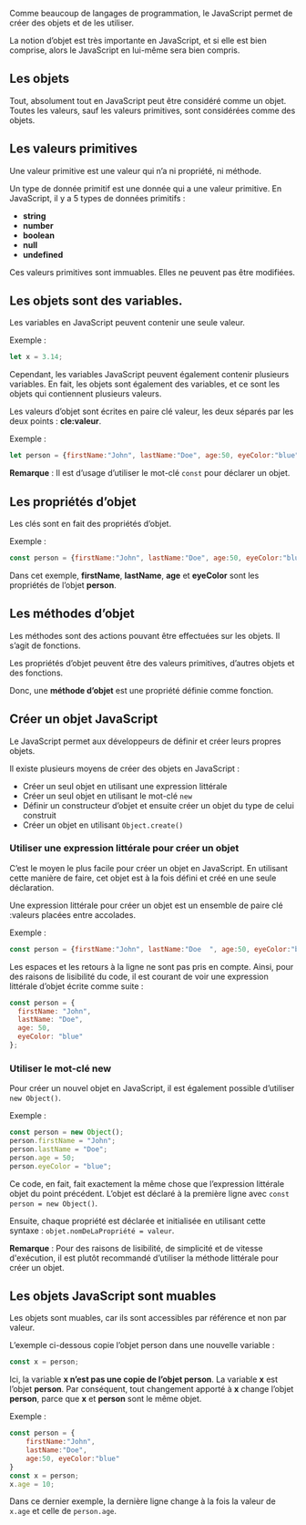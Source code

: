 Comme beaucoup de langages de programmation, le JavaScript permet de créer des objets et de les utiliser. 

La notion d’objet est très importante en JavaScript, et si elle est bien comprise, alors le JavaScript en lui-même sera bien compris.

## Les objets

Tout, absolument tout en JavaScript peut être considéré comme un objet. Toutes les valeurs, sauf les valeurs primitives, sont considérées comme des objets. 

## Les valeurs primitives

Une valeur primitive est une valeur qui n’a ni propriété, ni méthode. 

Un type de donnée primitif est une donnée qui a une valeur primitive. En JavaScript, il y a 5 types de données primitifs :

- **string**
- **number**
- **boolean**
- **null**
- **undefined**

Ces valeurs primitives sont immuables. Elles ne peuvent pas être modifiées.

## Les objets sont des variables.

Les variables en JavaScript peuvent contenir une seule valeur. 

Exemple :

``` js
let x = 3.14;
```

Cependant, les variables JavaScript peuvent également contenir plusieurs variables. En fait, les objets sont également des variables, et ce sont les objets qui contiennent plusieurs valeurs.

Les valeurs d’objet sont écrites en paire clé valeur, les deux séparés par les deux points : **cle:valeur**.

Exemple :

``` js
let person = {firstName:"John", lastName:"Doe", age:50, eyeColor:"blue"};
```

__Remarque__ : Il est d’usage d’utiliser le mot-clé ```const``` pour déclarer un objet.

## Les propriétés d’objet

Les clés sont en fait des propriétés d’objet. 

Exemple :

``` js
const person = {firstName:"John", lastName:"Doe", age:50, eyeColor:"blue"};
```

Dans cet exemple, **firstName**, **lastName**, **age** et **eyeColor** sont les propriétés de l’objet **person**.

## Les méthodes d’objet

Les méthodes sont des actions pouvant être effectuées sur les objets. Il s’agit de fonctions. 

Les propriétés d’objet peuvent être des valeurs primitives, d’autres objets et des fonctions. 

Donc, une **méthode d’objet** est une propriété définie comme fonction. 

## Créer un objet JavaScript

Le JavaScript permet aux développeurs de définir et créer leurs propres objets. 

Il existe plusieurs moyens de créer des objets en JavaScript :

- Créer un seul objet en utilisant une expression littérale
- Créer un seul objet en utilisant le mot-clé ```new```
- Définir un constructeur d’objet et ensuite créer un objet du type de celui construit
- Créer un objet en utilisant ```Object.create()```

### Utiliser une expression littérale pour créer un objet

C’est le moyen le plus facile pour créer un objet en JavaScript. En utilisant cette manière de faire, cet objet est à la fois défini et créé en une seule déclaration.

Une expression littérale pour créer un objet est un ensemble de paire clé :valeurs placées entre accolades.

Exemple :

``` js
const person = {firstName:"John", lastName:"Doe  ", age:50, eyeColor:"blue"};
```

Les espaces et les retours à la ligne ne sont pas pris en compte. Ainsi, pour des raisons de lisibilité du code, il est courant de voir une expression littérale d’objet écrite comme suite :

``` js
const person = {
  firstName: "John",
  lastName: "Doe",
  age: 50,
  eyeColor: "blue"
};
```

### Utiliser le mot-clé new

Pour créer un nouvel objet en JavaScript, il est également possible d’utiliser ```new Object()```.

Exemple :

``` js
const person = new Object();
person.firstName = "John";
person.lastName = "Doe";
person.age = 50;
person.eyeColor = "blue";
```

Ce code, en fait, fait exactement la même chose que l’expression littérale objet du point précédent. L’objet est déclaré à la première ligne avec ```const person = new Object()```.

Ensuite, chaque propriété est déclarée et initialisée en utilisant cette syntaxe : ```objet.nomDeLaPropriété = valeur```.

__Remarque__ : Pour des raisons de lisibilité, de simplicité et de vitesse d'exécution, il est plutôt recommandé d’utiliser la méthode littérale pour créer un objet.

## Les objets JavaScript sont muables

Les objets sont muables, car ils sont accessibles par référence et non par valeur. 

L’exemple ci-dessous copie l’objet person dans une nouvelle variable :

``` js
const x = person;
```

Ici, la variable **x n’est pas une copie de l’objet person**. La variable **x** est l’objet **person**. Par conséquent, tout changement apporté à **x** change l’objet **person**, parce que **x** et **person** sont le même objet.

Exemple :

``` js
const person = {
    firstName:"John",
    lastName:"Doe",
    age:50, eyeColor:"blue"
}
const x = person;
x.age = 10;
```

Dans ce dernier exemple, la dernière ligne change à la fois la valeur de ```x.age``` et celle de ```person.age```.